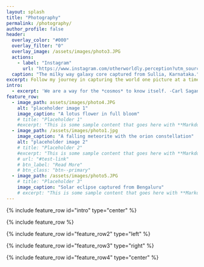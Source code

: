 ```yaml
---
layout: splash
title: "Photography"
permalink: /photography/
author_profile: false
header:
  overlay_color: "#000"
  overlay_filter: "0"
  overlay_image: /assets/images/photo3.JPG
  actions:
    - label: "Instagram"
      url: "https://www.instagram.com/otherworldly.perception?utm_source=ig_web_button_share_sheet&igsh=ZDNlZDc0MzIxNw=="
  caption: "The milky way galaxy core captured from Sullia, Karnataka."
excerpt: Follow my journey in capturing the world one picture at a time.
intro: 
  - excerpt: 'We are a way for the *cosmos* to know itself. -Carl Sagan'
feature_row:
  - image_path: assets/images/photo4.JPG
    alt: "placeholder image 1"
    image_caption: "A lotus flower in full bloom"
    # title: "Placeholder 1"
    #excerpt: "This is some sample content that goes here with **Markdown** formatting."
  - image_path: /assets/images/photo1.jpg
    image_caption: "A falling meteorite with the orion constellation"
    alt: "placeholder image 2"
    # title: "Placeholder 2"
    #excerpt: "This is some sample content that goes here with **Markdown** formatting."
    # url: "#test-link"
    # btn_label: "Read More"
    # btn_class: "btn--primary"
  - image_path: /assets/images/photo5.JPG
    # title: "Placeholder 3"
    image_caption: "Solar eclipse captured from Bengaluru"
    # excerpt: "This is some sample content that goes here with **Markdown** formatting."
---
```


{% include feature_row id="intro" type="center" %}

{% include feature_row %}

{% include feature_row id="feature_row2" type="left" %}

{% include feature_row id="feature_row3" type="right" %}

{% include feature_row id="feature_row4" type="center" %}